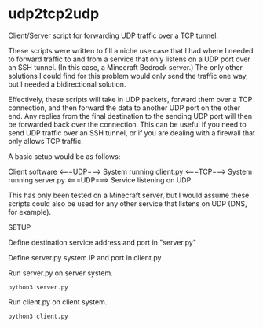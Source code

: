 # udp2tcp2udp
Client/Server script for forwarding UDP traffic over a TCP tunnel.

These scripts were written to fill a niche use case that I had where I needed to forward traffic to and from a service that only listens on a UDP port over an SSH tunnel. (In this case, a Minecraft Bedrock server.) The only other solutions I could find for this problem would only send the traffic one way, but I needed a bidirectional solution.

Effectively, these scripts will take in UDP packets, forward them over a TCP connection, and then forward the data to another UDP port on the other end. Any replies from the final destination to the sending UDP port will then be forwarded back over the connection. This can be useful if you need to send UDP traffic over an SSH tunnel, or if you are dealing with a firewall that only allows TCP traffic.

A basic setup would be as follows:

Client software <===UDP===> System running client.py <===TCP===> System running server.py <===UDP===> Service listening on UDP.

This has only been tested on a Minecraft server, but I would assume these scripts could also be used for any other service that listens on UDP (DNS, for example).

SETUP

Define destination service address and port in "server.py"

Define server.py system IP and port in client.py

Run server.py on server system.

```python3 server.py```

Run client.py on client system.

```python3 client.py```
